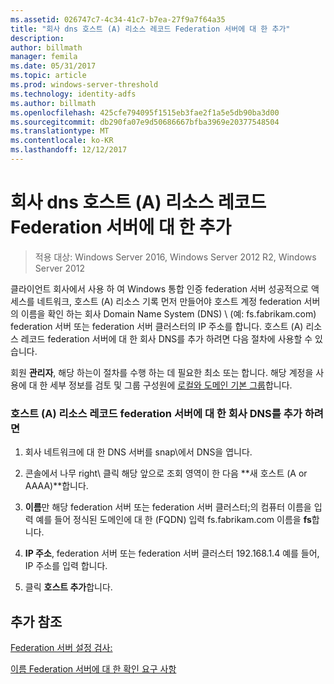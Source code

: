 ```yaml
---
ms.assetid: 026747c7-4c34-41c7-b7ea-27f9a7f64a35
title: "회사 dns 호스트 (A) 리소스 레코드 Federation 서버에 대 한 추가"
description: 
author: billmath
manager: femila
ms.date: 05/31/2017
ms.topic: article
ms.prod: windows-server-threshold
ms.technology: identity-adfs
ms.author: billmath
ms.openlocfilehash: 425cfe794095f1515eb3fae2f1a5e5db90ba3d00
ms.sourcegitcommit: db290fa07e9d50686667bfba3969e20377548504
ms.translationtype: MT
ms.contentlocale: ko-KR
ms.lasthandoff: 12/12/2017
---
```

# <a name="add-a-host-a-resource-record-to-corporate-dns-for-a-federation-server"></a>회사 dns 호스트 (A) 리소스 레코드 Federation 서버에 대 한 추가

>적용 대상: Windows Server 2016, Windows Server 2012 R2, Windows Server 2012


클라이언트 회사에서 사용 하 여 Windows 통합 인증 federation 서버 성공적으로 액세스를 네트워크, 호스트 \(A\) 리소스 기록 먼저 만들어야 호스트 계정 federation 서버의 이름을 확인 하는 회사 Domain Name System \(DNS\) \ (예: fs.fabrikam.com\) federation 서버 또는 federation 서버 클러스터의 IP 주소를 합니다. 호스트 \(A\) 리소스 레코드 federation 서버에 대 한 회사 DNS를 추가 하려면 다음 절차에 사용할 수 있습니다.  
  
회원 **관리자**, 해당 하는이 절차를 수행 하는 데 필요한 최소 또는 합니다.  해당 계정을 사용에 대 한 세부 정보를 검토 및 그룹 구성원에 [로컬와 도메인 기본 그룹](https://go.microsoft.com/fwlink/?LinkId=83477)합니다.   
  
### <a name="to-add-a-host-a-resource-record-to-corporate-dns-for-a-federation-server"></a>호스트 \(A\) 리소스 레코드 federation 서버에 대 한 회사 DNS를 추가 하려면  
  
1.  회사 네트워크에 대 한 DNS 서버를 snap\에서 DNS을 엽니다.  
  
2.  콘솔에서 나무 right\ 클릭 해당 앞으로 조회 영역이 한 다음 **새 호스트 \(A or AAAA\)**합니다.  
  
3.  **이름**만 해당 federation 서버 또는 federation 서버 클러스터;의 컴퓨터 이름을 입력 예를 들어 정식된 도메인에 대 한 \(FQDN\) 입력 fs.fabrikam.com 이름을 **fs**합니다.  
  
4.  **IP 주소**, federation 서버 또는 federation 서버 클러스터 192.168.1.4 예를 들어, IP 주소를 입력 합니다.  
  
5.  클릭 **호스트 추가**합니다.  
  
## <a name="additional-references"></a>추가 참조  
[Federation 서버 설정 검사:](Checklist--Setting-Up-a-Federation-Server.md)  
  
[이름 Federation 서버에 대 한 확인 요구 사항](https://technet.microsoft.com/library/dd807055.aspx)  
  

